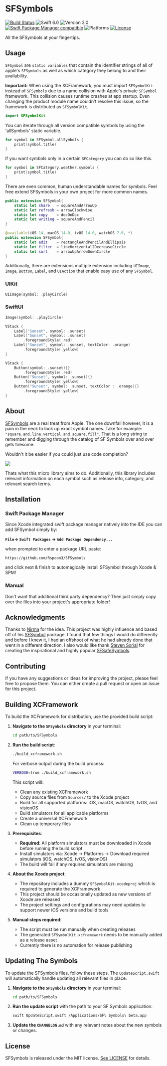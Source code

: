 # SFSymbols
[![Build Status](https://travis-ci.org/Nirma/SFSymbol.svg?branch=master)](https://travis-ci.org/Nirma/SFSymbol)
![Swift 6.0](https://img.shields.io/badge/Swift-6.0-orange.svg)
![Version 3.0](https://img.shields.io/badge/version-3.0-blue.svg)
[![Swift Package Manager compatible](https://img.shields.io/badge/Swift%20Package%20Manager-compatible-purple.svg)](https://github.com/apple/swift-package-manager)
![Platforms](https://img.shields.io/badge/Platforms-iOS%20|iPadOS%20|%20tvOS%20|%20watchOS%20|%20macOS-FF69B4.svg)
[![License](http://img.shields.io/:license-mit-blue.svg)](http://doge.mit-license.org)

All the SFSymbols at your fingertips.

## Usage 
`SFSymbol` are `static variables` that contain the identifier strings of all of apple's `SFSymbols` as well as which category they belong to and their availability.

**Important:** When using the XCFramework, you must import `SFSymbolKit` instead of `SFSymbols` due to a name collision with Apple's private `SFSymbol` framework. This collision causes runtime crashes at app startup. Even changing the product module name couldn't resolve this issue, so the framework is distributed as `SFSymbolKit`.

```swift
import SFSymbolKit
```

You can iterate through all version compatible symbols by using the 'allSymbols' static variable.

```swift
for symbol in SFSymbol.allSymbols {
	print(symbol.title)
}
```


If you want symbols only in a certain `SFCategory` you can do so like this.

```swift
for symbol in SFCategory.weather.symbols {
	print(symbol.title)
}
```


There are even common, human understandable names for symbols. Feel free extend SFSymbols in your own project for more common names.

```swift
public extension SFSymbol{
    static let share   = squareAndArrowUp
    static let refresh = arrowClockwise
    static let copy    = docOnDoc
    static let writing = squareAndPencil
}

@available(iOS 14, macOS 14.0, tvOS 14.0, watchOS 7.0, *)
public extension SFSymbol{
    static let edit    = rectangleAndPencilAndEllipsis
    static let filter  = lineHorizontal2DecreaseCircle
    static let sort    = arrowUpArrowDownCircle
}
```

Additionally, there are extensions multiple extension including `UIImage`, `Image`, `Button`, `Label`, and `UIAction` that enable easy use of any `SFSymbol`.


### UIKit

```swift
UIImage(symbol: .playCircle)
```


### SwiftUI

```swift
Image(symbol: .playCircle)
```


```swift
VStack {
    Label("Sunset", symbol: .sunset)
    Label("Sunset", symbol: .sunset)
        .foregroundStyle(.red)
    Label("Sunset", symbol: .sunset, textColor: .orange)
        .foregroundStyle(.yellow)
}
```


```swift
VStack {
    Button(symbol: .sunset){}
        .foregroundStyle(.red)
    Button("Sunset", symbol: .sunset){}
        .foregroundStyle(.yellow)
    Button("Sunset", symbol: .sunset, textColor : .orange){}
        .foregroundStyle(.yellow)
}
```
                    
## About 
[SFSymbols](https://developer.apple.com/sf-symbols/) are a real treat from Apple. The one downfall however, it is a pain in the neck to look up exact symbol names. Take for example: `"square.and.line.vertical.and.square.fill"`. That is a long string to remember and digging through the catalog of SF Symbols over and over gets tiresome.

Wouldn't it be easier if you could just use code completion?

![](https://media.giphy.com/media/jQ7lTLsv2poo2qLkUA/giphy.gif)

Thats what this micro library aims to do. Additionally, this library includes relevant information on each symbol such as  release info, category, and relevant search terms.

## Installation

### Swift Package Manager
Since Xcode integrated swift package manager natively into the IDE you can add SFSymbol simply by:

**`File`-> `Swift Packages` -> `Add Package Dependency...`**

when prompted to enter a package URL paste: 

`https://github.com/Rspoon3/SFSymbols` 


and click next & finish to automagically install SFSymbol through Xcode & SPM!

### Manual 
Don't want that additional third party dependency? Then just simply copy over the files into your project's appropriate folder!

## Acknowledgments

Thanks to [Nirma](https://github.com/Nirma) for the idea. This project was highly influence and based off of his [SFSymbol](https://github.com/Nirma/SFSymbol) package. I found that few things I would do differently and before I knew it, I had an offshoot of what he had already done that went in a different direction. I also would like thank [Steven Sorial](https://github.com/StevenSorial) for creating the inspirational and highly popular [SFSafeSymbols](https://github.com/SFSafeSymbols/SFSafeSymbols).

## Contributing

If you have any suggestions or ideas for improving the project, please feel free to propose them. You can either create a pull request or open an issue for this project.

## Building XCFramework

To build the XCFramework for distribution, use the provided build script:

1. **Navigate to the `SFSymbols` directory** in your terminal:

    ```bash
    cd path/to/SFSymbols
    ```

2. **Run the build script**:

    ```bash
    ./build_xcframework.sh
    ```

    For verbose output during the build process:

    ```bash
    VERBOSE=true ./build_xcframework.sh
    ```

    This script will:
    - Clean any existing XCFramework
    - Copy source files from `Sources/` to the Xcode project
    - Build for all supported platforms: iOS, macOS, watchOS, tvOS, and visionOS
    - Build simulators for all applicable platforms
    - Create a universal XCFramework
    - Clean up temporary files

3. **Prerequisites**:
    - **Required**: All platform simulators must be downloaded in Xcode before running the build script
    - Install simulators via: Xcode → Platforms → Download required simulators (iOS, watchOS, tvOS, visionOS)
    - The build will fail if any required simulators are missing

4. **About the Xcode project**:
    - The repository includes a dummy `SFSymbolKit.xcodeproj` which is required to generate the XCFramework
    - This project should be occasionally updated as new versions of Xcode are released
    - The project settings and configurations may need updates to support newer iOS versions and build tools

5. **Manual steps required**:
    - The script must be run manually when creating releases
    - The generated `SFSymbolKit.xcframework` needs to be manually added as a release asset
    - Currently there is no automation for release publishing

## Updating The Symbols

To update the SFSymbols files, follow these steps. The `UpdateScript.swift` will automatically handle updating all relevant files in place.

1. **Navigate to the `SFSymbols` directory** in your terminal:

    ```bash
    cd path/to/SFSymbols
    ```

2. **Run the update script** with the path to your SF Symbols application:

    ```bash
    swift UpdateScript.swift /Applications/SF\ Symbols\ beta.app
    ```

3. **Update the `CHANGELOG.md`** with any relevant notes about the new symbols or changes.

## License

SFSymbols is released under the MIT license. [See LICENSE](https://github.com/Rspoon3/SFSymbols/blob/main/LICENSE) for details.
